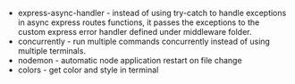 - express-async-handler - instead of using try-catch to handle exceptions in async express routes functions, it passes the exceptions to the custom express error handler defined under middleware folder.
- concurrently - run multiple commands concurrently instead of using multiple terminals.
- nodemon - automatic node application restart on file change
- colors - get color and style in terminal
